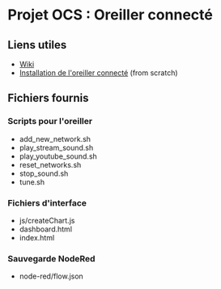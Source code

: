 # Projet OCS : Oreiller connecté

## Liens utiles
 * [Wiki](https://github.com/ltb-bossuyt/ocs-coussin-connecte/wiki)
 * [Installation de l'oreiller connecté](src/INSTALL.md) (from scratch)

## Fichiers fournis

### Scripts pour l'oreiller
 * add_new_network.sh
 * play_stream_sound.sh
 * play_youtube_sound.sh
 * reset_networks.sh
 * stop_sound.sh
 * tune.sh

### Fichiers d'interface
 * js/createChart.js
 * dashboard.html
 * index.html

### Sauvegarde NodeRed
 * node-red/flow.json